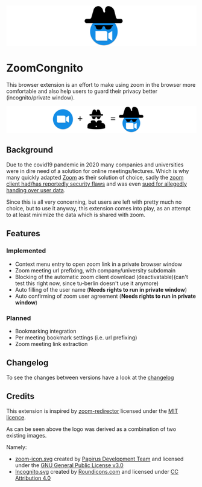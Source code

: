 ![ZoomCongnito icon banner](https://raw.githubusercontent.com/s-weigand/zoomcognito/master/assets/icon-banner.svg)

# ZoomCongnito

This browser extension is an effort to make using zoom in the browser more comfortable and also help users to guard their privacy better (incognito/private window).

![ZoomCongnito icon makeup banner](https://raw.githubusercontent.com/s-weigand/zoomcognito/master/assets/combi-banner.svg)

## Background

Due to the covid19 pandemic in 2020 many companies and universities were in dire need of a solution for online meetings/lectures.
Which is why many quickly adapted [Zoom](https://zoom.us/) as their solution of choice, sadly the [zoom client had/has reportedly security flaws](https://www.securityweek.com/zoom-vulnerabilities-expose-users-spying-other-attacks) and was even [sued for allegedly handing over user data](https://www.businessinsider.com/zoom-sued-allegedly-sharing-data-with-facebook-2020-3?r=DE&IR=T).

Since this is all very concerning, but users are left with pretty much no choice, but to use it anyway, this extension comes into play, as an attempt to at least minimize the data which is shared with zoom.

## Features

### Implemented

- Context menu entry to open zoom link in a private browser window
- Zoom meeting url prefixing, with company/university subdomain
- Blocking of the automatic zoom client download (deactivatable)(can't test this right now, since tu-berlin doesn't use it anymore)
- Auto filling of the user name (**Needs rights to run in private window**)
- Auto confirming of zoom user agreement (**Needs rights to run in private window**)

### Planned

- Bookmarking integration
- Per meeting bookmark settings (i.e. url prefixing)
- Zoom meeting link extraction

## Changelog

To see the changes between versions have a look at the [changelog](https://github.com/s-weigand/zoomcognito/blob/master/CHANGELOG.md)

## Credits

This extension is inspired by [zoom-redirector](https://github.com/arkadiyt/zoom-redirector) licensed under the [MIT licence](https://github.com/arkadiyt/zoom-redirector/blob/master/LICENSE.md).

As can be seen above the logo was derived as a combination of two existing images.

Namely:

- [zoom-icon.svg](https://github.com/s-weigand/zoomcognito/blob/master/assets/zoom-icon.svg) created by [Papirus Development Team](https://github.com/PapirusDevelopmentTeam) and licensed under the [GNU General Public License v3.0](https://www.gnu.org/licenses/gpl-3.0.en.html)
- [Incognito.svg](https://github.com/s-weigand/zoomcognito/blob/master/assets/Incognito.svg) created by [Roundicons.com](https://www.roundicons.com) and licensed under [CC Attribution 4.0](https://creativecommons.org/licenses/by/4.0/)
